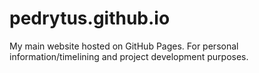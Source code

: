 # pedrytus.github.io

My main website hosted on GitHub Pages. For personal information/timelining and project development purposes.

